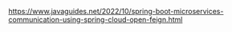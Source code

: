https://www.javaguides.net/2022/10/spring-boot-microservices-communication-using-spring-cloud-open-feign.html









